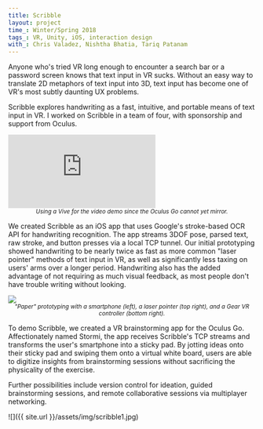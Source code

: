 ```yaml
---
title: Scribble
layout: project
time_: Winter/Spring 2018
tags_: VR, Unity, iOS, interaction design
with_: Chris Valadez, Nishtha Bhatia, Tariq Patanam
---
```


Anyone who's tried VR long enough to encounter a search bar or a password screen knows that text input in VR sucks. Without an easy way to translate 2D metaphors of text input into 3D, text input has become one of VR's most subtly daunting UX problems.

Scribble explores handwriting as a fast, intuitive, and portable means of text input in VR. I worked on Scribble in a team of four, with sponsorship and support from Oculus.

<p><div class="yt-vid-wrapper"><iframe src="https://www.youtube.com/embed/v7YRMaLWRPg" frameborder="0" allow="encrypted-media" allowfullscreen></iframe></div>
<center><sub><i>Using a Vive for the video demo since the Oculus Go cannot yet mirror.</i></sub></center></p>

We created Scribble as an iOS app that uses Google's stroke-based OCR API for handwriting recognition. The app streams 3DOF pose, parsed text, raw stroke, and button presses via a local TCP tunnel. Our initial prototyping showed handwriting to be nearly twice as fast as more common "laser pointer" methods of text input in VR, as well as significantly less taxing on users' arms over a longer period. Handwriting also has the added advantage of not requiring as much visual feedback, as most people don't have trouble writing without looking.

<p><div class="img-wrapper"><img class="html-image" src="{{ site.url }}/assets/img/scribble/prototype-combine.jpg"></div>
<center><sub><i>"Paper" prototyping with a smartphone (left), a laser pointer (top right), and a Gear VR controller (bottom right).</i></sub></center></p>

To demo Scribble, we created a VR brainstorming app for the Oculus Go. Affectionately named Stormi, the app receives Scribble's TCP streams and transforms the user's smartphone into a sticky pad. By jotting ideas onto their sticky pad and swiping them onto a virtual white board, users are able to digitize insights from brainstorming sessions without sacrificing the physicality of the exercise.

Further possibilities include version control for ideation, guided brainstorming sessions, and remote collaborative sessions via multiplayer networking.

![]({{ site.url }}/assets/img/scribble1.jpg)
